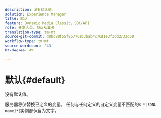 ```yaml
---
description: 没有默认值。
solution: Experience Manager
title: 默认
feature: Dynamic Media Classic，SDK/API
role: 开发人员，商业从业者
translation-type: tm+mt
source-git-commit: d0bc88f55f857762b3bab4c76d1e3f3dd2733d60
workflow-type: tm+mt
source-wordcount: '43'
ht-degree: 4%

---
```



# 默认{#default}

没有默认值。

服务器将仅替换已定义的变量。 任何与任何定义的自定义变量不匹配的`$ *[!DNL name]*$`实例都保留为文字。
